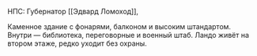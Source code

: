 НПС: Губернатор [[Эдвард Ломоход]], 

Каменное здание с фонарями, балконом и высоким штандартом. Внутри — библиотека, переговорные и военный штаб. Ландо живёт на втором этаже, редко уходит без охраны.

